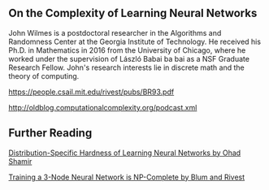 ## On the Complexity of Learning Neural Networks

John Wilmes is a postdoctoral researcher in the Algorithms and Randomness Center at the Georgia Institute of Technology. He received his Ph.D. in Mathematics in 2016 from the University of Chicago, where he worked under the supervision of László Babai ba bai as a NSF Graduate Research Fellow. John's research interests lie in discrete math and the theory of computing.

https://people.csail.mit.edu/rivest/pubs/BR93.pdf

http://oldblog.computationalcomplexity.org/podcast.xml




## Further Reading

[Distribution-Specific Hardness of Learning Neural Networks by Ohad Shamir](https://arxiv.org/abs/1609.01037)

[Training a 3-Node Neural Network is NP-Complete by Blum and Rivest](https://people.csail.mit.edu/rivest/pubs/BR93.pdf)
